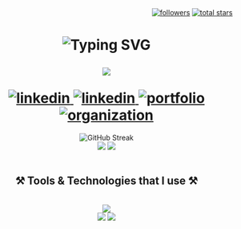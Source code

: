 <div align="right">
    <a href="https://github.com/ragibalasad?tab=followers">
        <img alt="followers" title="Follow me on Github" src="https://custom-icon-badges.demolab.com/github/followers/ragibalasad?color=236ad3&labelColor=1155ba&style=flat&logo=person-add&label=Follow&logoColor=white&cacheSeconds=300"/></a>
    <a href="https://github.com/ragibalasad?tab=repositories&sort=stargazers">
        <img alt="total stars" title="Total stars on GitHub" src="https://custom-icon-badges.demolab.com/github/stars/ragibalasad?color=55960c&labelColor=488207&style=flat&logo=star&cacheSeconds=300"/></a>
</div>

<h1 align="center">
  <img src="http://readme-typing-svg.herokuapp.com?font=Righteous&size=35&duration=1000&pause=9999&center=true&vCenter=true&width=500&height=40&lines=Hi+%F0%9F%91%8B+I'm+Ragib" alt="Typing SVG" />
  <p align="center">
      <img src="https://readme-typing-svg.herokuapp.com/?font=Righteous&size=30&center=true&vCenter=true&width=500&height=40&duration=4000&lines=Web+Developer;+Web+Designer;+Software+Dev" />
  </p>
    <a href="mailto:ragibalasad@pm.me">
        <img alt="linkedin" src="https://custom-icon-badges.demolab.com/badge/Email-7C3AED?color=7C3AED&style=for-the-badge&labelColor=6D28D9&logo=mail"/>
  </a>
  <a href="https://linkedin.com/in/RagibAlAsad" target="_blank">
      <img alt="linkedin" src="https://custom-icon-badges.demolab.com/badge/LinkedIn-0077B5?color=0284C7&style=for-the-badge&labelColor=0369A1&logo=linkedin"/>
  </a>
  <a href="https://ragibalasad.me" target="_blank">
      <img alt="portfolio" src="https://custom-icon-badges.demolab.com/badge/Portfolio-F97316?color=F97316&style=for-the-badge&labelColor=EA580C&logo=website"/>
  </a>
  <a href="https://github.com/DEVELEVEN-io?tab=repositories&sort=stargazers">
      <img alt="organization" src="https://custom-icon-badges.demolab.com/badge/Organization-55960?color=55960c&style=for-the-badge&labelColor=488207&logo=organization"/>
  </a>
</h1>

<div align=center>
<img src="https://streak-stats.demolab.com?user=ragibalasad&theme=blueberry-duo&hide_border=true" alt="GitHub Streak" /><br>

<img src="https://github-readme-stats.vercel.app/api?username=ragibalasad&show_icons=true&theme=gotham&hide_border=true&bg_color=0d1117">
<img src="https://github-readme-stats.vercel.app/api/top-langs/?username=ragibalasad&layout=donut&show_icons=true&theme=gotham&hide_border=true&bg_color=0d1117">

</div>
<br>
 
<h2 align="center">⚒️ Tools & Technologies that I use ⚒️</h2>
<br/>
<div align="center">
    <img src="https://skillicons.dev/icons?i=python,javascript,c,html,css" /><br>
    <img src="https://skillicons.dev/icons?i=tailwind,react,nextjs,flask,fastapi" />
    <img src="https://skillicons.dev/icons?i=mongodb,postgresql,vscode,github,figma,git" />
  </p>
</div>
<br/>
